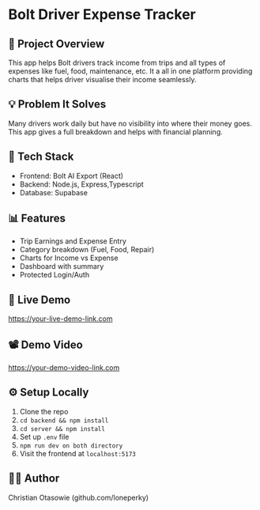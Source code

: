# Bolt Driver Expense Tracker

## 🚀 Project Overview

This app helps Bolt drivers track income from trips and all types of expenses like fuel, food, maintenance, etc. It a all in one platform providing charts that helps driver visualise their income seamlessly.

## 💡 Problem It Solves

Many drivers work daily but have no visibility into where their money goes. This app gives a full breakdown and helps with financial planning.

## 🧠 Tech Stack

- Frontend: Bolt AI Export (React)
- Backend: Node.js, Express,Typescript
- Database: Supabase

## 📊 Features

- Trip Earnings and Expense Entry
- Category breakdown (Fuel, Food, Repair)
- Charts for Income vs Expense
- Dashboard with summary
- Protected Login/Auth

## 🔗 Live Demo

https://your-live-demo-link.com

## 📽️ Demo Video

https://your-demo-video-link.com

## ⚙️ Setup Locally

1. Clone the repo
2. `cd backend && npm install`
3. `cd server && npm install`
4. Set up `.env` file
5. `npm run dev on both directory`
6. Visit the frontend at `localhost:5173`

## 🧑‍💻 Author

Christian Otasowie (github.com/loneperky)
